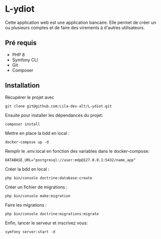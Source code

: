 # L-ydiot
 Cette application web est une application bancaire. Elle permet de créer un ou plusieurs comptes et de faire des virements à d'autres utilisateurs. 

## Pré requis 
- PHP 8
- Symfony CLI
- Git 
- Composer

## Installation

Récupérer le projet avec 

```git clone git@github.com:Lila-dev-alt/L-ydiot.git ```

Ensuite pour installer les dépendances du projet:

```composer install```

Mettre en place la bdd en local :

``` docker-compose up -d ```

Remplir le .env.local en fonction des variables dans le docker-compose:

```DATABASE_URL="postgresql://user:mdp@127.0.0.1:5432/name_app"```

Créer la bdd en local :

``` php bin/console doctrine:database:create ```

Créer un fichier de migrations :

```php bin/console make:migration```

Faire les migrations :

```php bin/console doctrine:migrations:migrate```

Enfin, lancer le serveur et inscrivez vous:

```symfony server:start -d```


